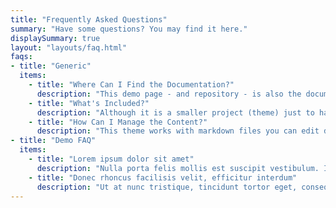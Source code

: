 ```yaml
---
title: "Frequently Asked Questions"
summary: "Have some questions? You may find it here."
displaySummary: true
layout: "layouts/faq.html"
faqs:
- title: "Generic"
  items:
    - title: "Where Can I Find the Documentation?"
      description: "This demo page - and repository - is also the documentation of the theme."
    - title: "What's Included?"
      description: "Although it is a smaller project (theme) just to handle documentation, you get some [practical features](/getting-started/features/)."
    - title: "How Can I Manage the Content?"
      description: "This theme works with markdown files you can edit directly (without any CMS). Check out the [related page](/getting-started/content-management/)."
- title: "Demo FAQ"
  items:
    - title: "Lorem ipsum dolor sit amet"
      description: "Nulla porta felis mollis est suscipit vestibulum. Integer fermentum ullamcorper leo a pulvinar."
    - title: "Donec rhoncus facilisis velit, efficitur interdum"
      description: "Ut at nunc tristique, tincidunt tortor eget, consequat magna. Phasellus cursus nisi et orci porttitor feugiat. Etiam porttitor consequat sapien eu elementum. Nulla in interdum enim, non molestie tellus. In id sagittis nulla. Morbi ultrices eros libero, quis vehicula mauris egestas vitae. Fusce varius tortor risus. Aliquam id cursus massa."
---
```

